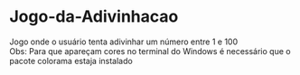 # Jogo-da-Adivinhacao
Jogo onde o usuário tenta adivinhar um número entre 1 e 100 </br>
Obs: Para que apareçam cores no terminal do Windows é necessário que o pacote colorama estaja instalado
